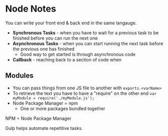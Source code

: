 # Node Notes


You can write your front end & back end in the same langauge. 

* **Synchronous Tasks** - when you have to wait for a previous task to be finished before you can run the next one
* **Asynchronous Tasks** - when you can start running the next task before the previous one has finished	
	*	Good way to get started is through asynchronous code 
* **Callback** - reaching back to a section of code when 

## Modules 
* You can pass things from one JS file to another with `exports.<varName>` 
* To retrieve the text you have to have a "require" on the other end	 `var myModule = require('./myModule.js');`
* Node Package Manager = npm 	
	* One or more packages bundled together 	  
			
 
NPM = Node Package Manager 

Gulp helps automate repetitive tasks. 
